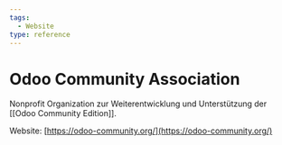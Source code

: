 ```yaml
---
tags:
  - Website
type: reference
---
```

# Odoo Community Association

Nonprofit Organization zur Weiterentwicklung und Unterstützung der [[Odoo Community Edition]].

Website: [https://odoo-community.org/](https://odoo-community.org/)